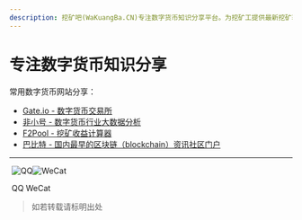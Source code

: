 ```yaml
---
description: 挖矿吧(WaKuangBa.CN)专注数字货币知识分享平台。为挖矿工提供最新挖矿软件及技术教程。
---
```


# 专注数字货币知识分享

常用数字货币网站分享：

* [Gate.io - 数字货币交易所](https://gateio.co/ref/261251)
* [非小号 - 数字货币行业大数据分析](https://www.feixiaohao.com/)
* [F2Pool - 挖矿收益计算器](https://www.f2pool.com/calculator?miner_id=84&currency=btc)
* [巴比特 - 国内最早的区块链（blockchain）资讯社区门户](https://www.8btc.com/)
---

​                                                              ![QQ](https://raw.githubusercontent.com/xiaohuimc/wakuangba/master/images/QQ.png)![WeCat](https://github.com/xiaohuimc/wakuangba/raw/master/images/WeCat.png)

​                                                                              QQ                                     WeCat

> 如若转载请标明出处


